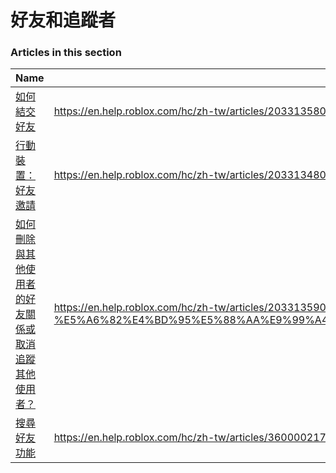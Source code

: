 # 好友和追蹤者  
### Articles in this section
Name|URL
-|-
[如何結交好友](./如何結交好友.html) |https://en.help.roblox.com/hc/zh-tw/articles/203313580-%E5%A6%82%E4%BD%95%E7%B5%90%E4%BA%A4%E5%A5%BD%E5%8F%8B
[行動裝置：好友邀請](./行動裝置：好友邀請.html) |https://en.help.roblox.com/hc/zh-tw/articles/203313480-%E8%A1%8C%E5%8B%95%E8%A3%9D%E7%BD%AE-%E5%A5%BD%E5%8F%8B%E9%82%80%E8%AB%8B
[如何刪除與其他使用者的好友關係或取消追蹤其他使用者？](./如何刪除與其他使用者的好友關係或取消追蹤其他使用者？.html) |https://en.help.roblox.com/hc/zh-tw/articles/203313590-%E5%A6%82%E4%BD%95%E5%88%AA%E9%99%A4%E8%88%87%E5%85%B6%E4%BB%96%E4%BD%BF%E7%94%A8%E8%80%85%E7%9A%84%E5%A5%BD%E5%8F%8B%E9%97%9C%E4%BF%82%E6%88%96%E5%8F%96%E6%B6%88%E8%BF%BD%E8%B9%A4%E5%85%B6%E4%BB%96%E4%BD%BF%E7%94%A8%E8%80%85-
[搜尋好友功能](./搜尋好友功能.html) |https://en.help.roblox.com/hc/zh-tw/articles/360000217903-%E6%90%9C%E5%B0%8B%E5%A5%BD%E5%8F%8B%E5%8A%9F%E8%83%BD